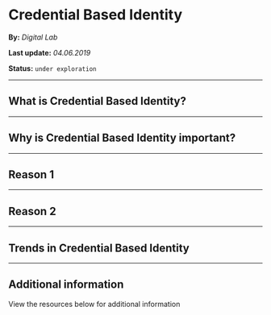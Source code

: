 # Credential Based Identity

**By:** *Digital Lab*

**Last update:** *04.06.2019*

**Status:** `under exploration` 

------

## What is Credential Based Identity?

------

## Why is Credential Based Identity important?

---

## Reason 1

---

## Reason 2

------

## Trends in Credential Based Identity 

------

## Additional information

View the resources below for additional information

<section data-background-iframe="https://player.vimeo.com/video/305420834?autoplay=1&title=0&byline=0" data-background-interactive></section>
